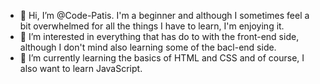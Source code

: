 - 👋 Hi, I’m @Code-Patis. I'm a beginner and although I sometimes feel a bit overwhelmed for all the things I have to learn, I'm enjoying it. 
- 👀 I’m interested in everything that has do to with the front-end side, although I don't mind also learning some of the bacl-end side.
- 🌱 I’m currently learning the basics of HTML and CSS and of course, I also want to learn JavaScript.


<!---
Code-Patis/Code-Patis is a ✨ special ✨ repository because its `README.md` (this file) appears on your GitHub profile.
You can click the Preview link to take a look at your changes.
--->
